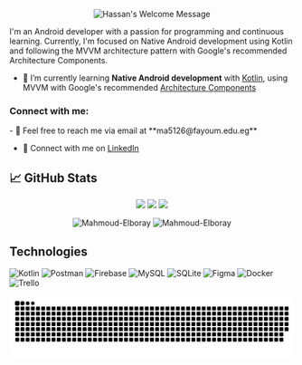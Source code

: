 <p align="center">
  <img alt="Hassan's Welcome Message"
	 src="https://readme-typing-svg.herokuapp.com?size=30&background=45E5FF00&center=true&vCenter=true&lines=%F0%9F%91%8B%F0%9F%8F%BC+Hi+there!+I'm+Mahmoud">
</p>

I'm an Android developer with a passion for programming and continuous learning. Currently, I'm focused on Native Android development using Kotlin and following the MVVM architecture pattern with Google's recommended Architecture Components.

- 🌱 I’m currently learning **Native Android development** with [Kotlin](https://kotlinlang.org), using MVVM with Google's recommended [Architecture Components](https://developer.android.com/topic/architecture)

<h3 align="left">Connect with me:</h3>
- 📧 Feel free to reach me via email at **ma5126@fayoum.edu.eg**

- 💼 Connect with me on [LinkedIn](https://www.linkedin.com/in/mahmoud-elboray-4269771b9)





## 📈 GitHub Stats

<p align="center">
  <img src="https://github-readme-stats.vercel.app/api?username=Elboray&show_icons=true&theme=react&hide_border=false&include_all_commits=false&count_private=true" width="400">
	
  <img src="https://github-readme-stats.vercel.app/api/top-langs/?username=Elboray&layout=compact&theme=react&hide_border=false" width="400">
	
  <img src="https://github-readme-streak-stats.herokuapp.com?user=Elboray&theme=react&hide_border=false&include_all_commits=false&count_private=true" width="400">	
</p>

<p align="center"> <img src="https://komarev.com/ghpvc/?username=Elboray&label=Profile%20views&color=ac0000&style=plastic" alt="Mahmoud-Elboray" />
		   <img src="https://img.shields.io/github/followers/Elboray?label=Followers&color=00aec3&style=plastic" alt="Mahmoud-Elboray" /> </p>

## Technologies
![Kotlin](https://img.shields.io/badge/kotlin-%230095D5.svg?style=flat&logo=kotlin&logoColor=white)
![Postman](https://img.shields.io/badge/Postman-FF6C37?style=flat&logo=postman&logoColor=white)
![Firebase](https://img.shields.io/badge/firebase-%23039BE5.svg?style=flat&logo=firebase)
![MySQL](https://img.shields.io/badge/mysql-%2300f.svg?style=flat&logo=mysql&logoColor=white)
![SQLite](https://img.shields.io/badge/sqlite-%2307405e.svg?style=flat&logo=sqlite&logoColor=white)
![Figma](https://img.shields.io/badge/figma-%23F24E1E.svg?style=flat&logo=figma&logoColor=white)
![Docker](https://img.shields.io/badge/docker-%230db7ed.svg?style=flat&logo=docker&logoColor=white)
![Trello](https://img.shields.io/badge/Trello-%23026AA7.svg?style=flat&logo=Trello&logoColor=white)

![Snake animation](https://github.com/JeffersonRPM/JeffersonRPM/blob/output/github-contribution-grid-snake.svg)
